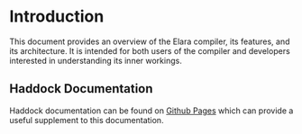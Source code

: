 # Introduction

This document provides an overview of the Elara compiler, its features, and its architecture. It is intended for both users of the compiler and developers interested in understanding its inner workings.


## Haddock Documentation

Haddock documentation can be found on [Github Pages](https://ElaraLang.github.io/elara/) which can provide a useful supplement to this documentation.
